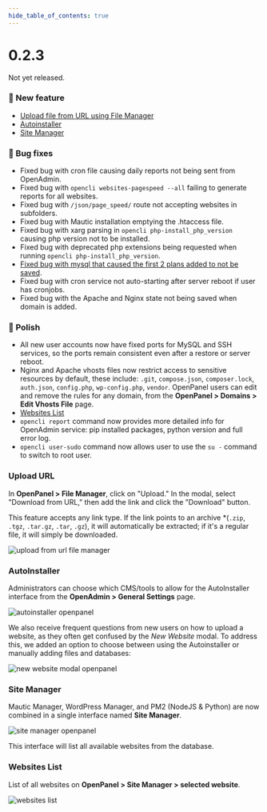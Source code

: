 ```yaml
--- 
hide_table_of_contents: true
---
```



# 0.2.3

Not yet released.


### 🚀 New feature
- [Upload file from URL using File Manager](#upload-url)
- [Autoinstaller](#autoinstaller)
- [Site Manager](#site-manager)

### 🐛 Bug fixes
- Fixed bug with cron file causing daily reports not being sent from OpenAdmin.
- Fixed bug with `opencli websites-pagespeed --all` failing to generate reports for all websites.
- Fixed bug with `/json/page_speed/` route not accepting websites in subfolders.
- Fixed bug with Mautic installation emptying the .htaccess file.
- Fixed bug with xarg parsing in `opencli php-install_php_version` causing php version not to be installed.
- Fixed bug with deprecated php extensions being requested when running `opencli php-install_php_version`.
- [Fixed bug with mysql that caused the first 2 plans added to not be saved](https://github.com/stefanpejcic/openpanel-configuration/commit/51c1f1ffe3e4726850ba84992bb050b2c02b8a9c).
- Fixed bug with cron service not auto-starting after server reboot if user has cronjobs.
- Fixed bug with the Apache and Nginx state not being saved when domain is added.




### 💅 Polish

- All new user accounts now have fixed ports for MySQL and SSH services, so the ports remain consistent even after a restore or server reboot.
- Nginx and Apache vhosts files now restrict access to sensitive resources by default, these include: `.git`, `compose.json`, `composer.lock`, `auth.json`, `config.php`, `wp-config.php`, `vendor`. OpenPanel users can edit and remove the rules for any domain, from the **OpenPanel > Domains > Edit Vhosts File** page.
- [Websites List](#websites-list)
- `opencli report` command now provides more detailed info for OpenAdmin service: pip installed packages, python version and full error log.
- `opencli user-sudo` command now allows user to use the `su -` command to switch to root user.



### Upload URL

In **OpenPanel > File Manager**, click on "Upload." In the modal, select "Download from URL," then add the link and click the "Download" button.

This feature accepts any link type. If the link points to an archive *(`.zip`, `.tgz`, `.tar.gz`, `.tar`, `.gz`), it will automatically be extracted; if it's a regular file, it will simply be downloaded.

![upload from url file manager](https://i.postimg.cc/xT98xwwQ/ezgif-2-6ffcbe189c.gif)


### AutoInstaller

Administrators can choose which CMS/tools to allow for the AutoInstaller interface from the **OpenAdmin > General Settings** page.

![autoinstaller openpanel](https://i.postimg.cc/3RbrBQSB/autoinstaller-v1.png)

We also receive frequent questions from new users on how to upload a website, as they often get confused by the *New Website* modal. To address this, we added an option to choose between using the Autoinstaller or manually adding files and databases:

![new website modal openpanel](https://i.postimg.cc/zBfXKGjv/new-modal.png)


### Site Manager

Mautic Manager, WordPress Manager, and PM2 (NodeJS & Python) are now combined in a single interface named **Site Manager**.

![site manager openpanel](https://i.postimg.cc/gjXztt1P/site-manager.png)


This interface will list all available websites from the database.

### Websites List

List of all websites on **OpenPanel > Site Manager > selected website**.

![websites list](https://i.postimg.cc/cs6yWdwH/siteslist.gif)
